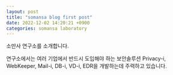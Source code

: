 ```yaml
---
layout: post
title: "somansa blog first post"
date: 2022-12-02 14:20:21 +0900
categories: somansa laboratory
---
```


소만사 연구소를 소개합니다.

연구소에서는 여러 기업에서 반드시 도입해야 하는 
보안솔루션 Privacy-i, WebKeeper, Mail-i, DB-i, VD-i, EDR을
개발하는데 주력하고 있습니다.
